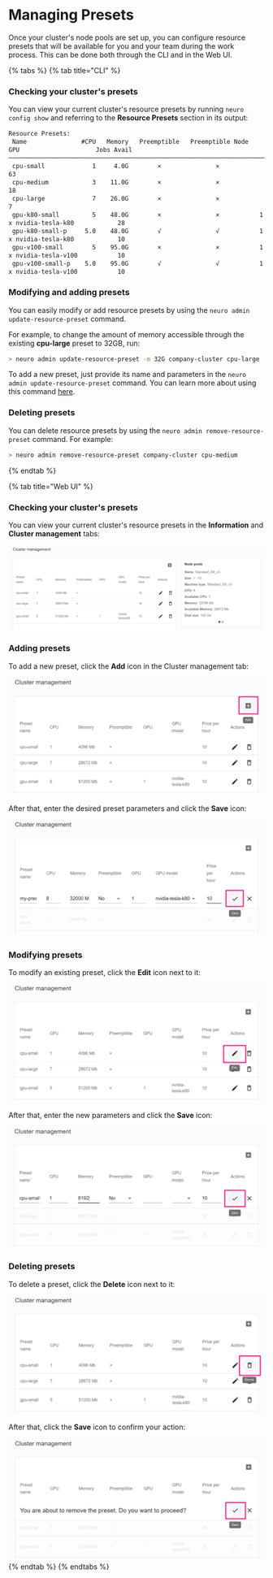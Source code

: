 # Managing Presets

Once your cluster's node pools are set up, you can configure resource presets that will be available for you and your team during the work process. This can be done both through the CLI and in the Web UI.

{% tabs %}
{% tab title="CLI" %}
### Checking your cluster's presets

You can view your current cluster's resource presets by running `neuro config show` and referring to the **Resource Presets** section in its output:

```text
Resource Presets:
 Name               #CPU   Memory   Preemptible   Preemptible Node   GPU                     Jobs Avail
────────────────────────────────────────────────────────────────────────────────────────────────────────
 cpu-small             1     4.0G        ×               ×                                           63
 cpu-medium            3    11.0G        ×               ×                                           18
 cpu-large             7    26.0G        ×               ×                                            7
 gpu-k80-small         5    48.0G        ×               ×           1 x nvidia-tesla-k80            28
 gpu-k80-small-p     5.0    48.0G        √               √           1 x nvidia-tesla-k80            10
 gpu-v100-small        5    95.0G        ×               ×           1 x nvidia-tesla-v100           10
 gpu-v100-small-p    5.0    95.0G        √               √           1 x nvidia-tesla-v100           10
```

### Modifying and adding presets

You can easily modify or add resource presets by using the `neuro admin update-resource-preset` command. 

For example, to change the amount of memory accessible through the existing **cpu-large** preset to 32GB, run:

```bash
> neuro admin update-resource-preset -m 32G company-cluster cpu-large
```

To add a new preset, just provide its name and parameters in the `neuro admin update-resource-preset` command. You can learn more about using this command [here](https://neu-ro.gitbook.io/neu-ro-cli-reference/commands/admin).

### Deleting presets

You can delete resource presets by using the `neuro admin remove-resource-preset` command. For example:

```bash
> neuro admin remove-resource-preset company-cluster cpu-medium
```
{% endtab %}

{% tab title="Web UI" %}
### Checking your cluster's presets

You can view your current cluster's resource presets in the **Information** and **Cluster management** tabs:

![](../../.gitbook/assets/image%20%28116%29.png)

### Adding presets

To add a new preset, click the **Add** icon in the Cluster management tab:

![](../../.gitbook/assets/image%20%28121%29.png)

After that, enter the desired preset parameters and click the **Save** icon:

![](../../.gitbook/assets/image%20%28122%29.png)

### Modifying presets

To modify an existing preset, click the **Edit** icon next to it:

![](../../.gitbook/assets/image%20%28118%29.png)

After that, enter the new parameters and click the **Save** icon:

![](../../.gitbook/assets/image%20%28117%29.png)

### Deleting presets

To delete a preset, click the **Delete** icon next to it:

![](../../.gitbook/assets/image%20%28119%29.png)

After that, click the **Save** icon to confirm your action:

![](../../.gitbook/assets/image%20%28120%29.png)
{% endtab %}
{% endtabs %}

### 

